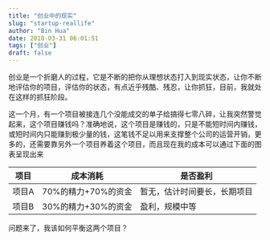 ```yaml
---
title: "创业中的现实"
slug: "startup-reallife"
author: "Bin Hua"
date: 2010-03-31 06:01:51
tags: ["创业"]
draft: false
---
```


创业是一个折磨人的过程，它是不断的把你从理想状态打入到现实状态，让你不断地评估你的项目，评估你的状态，有点近乎残酷、残忍，让你抓狂，目前，我就处在这样的抓狂阶段。

这一个月，有一个项目被接连几个没能成交的单子给搞得七零八碎，让我突然警觉起来，这个项目赚钱吗？准确地说，这个项目是赚钱的，只是不能短时间内赚钱，或短时间内只能赚到极少量的钱，这笔钱不足以用来支撑整个公司的运营开销，更多的，还需要靠另外一个项目养着这个项目，而且现在我的成本可以通过下面的图表呈现出来

| 项目 | 成本消耗 | 是否盈利 |
|---|---|---|
| 项目A | 70%的精力+70%的资金 | 暂无，估计时间要长，长期项目 |
| 项目B | 30%的精力+30%的资金 | 盈利，规模中等 |

问题来了，我该如何平衡这两个项目？
